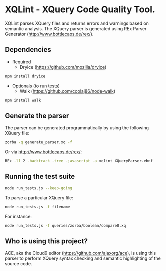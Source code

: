 XQLint - XQuery Code Quality Tool.
============================

XQLint parses XQuery files and returns errors and warnings based on semantic analysis.
The XQuery parser is generated using REx Parser Generator (http://www.bottlecaps.de/rex/).

Dependencies
-----------
* Required
    * Dryice (https://github.com/mozilla/dryice)

```bash
npm install dryice
```
* Optionals (to run tests)
    * Walk (https://github.com/coolaj86/node-walk)

```bash
npm install walk
```
Generate the parser
-----------
The parser can be generated programmatically by using the following XQuery file:
```bash
zorba -q generate_parser.xq -f
```
Or via http://www.bottlecaps.de/rex/:
```bash
REx -ll 2 -backtrack -tree -javascript -a xqlint XQueryParser.ebnf
```

Running the test suite
-----------
```bash
node run_tests.js --keep-going
```

To parse a particular XQuery file:

```bash
node run_tests.js -f filename
```
For instance:
```bash
node run_tests.js -f queries/zorba/boolean/compare0.xq
```

Who is using this project?
-----------
ACE, aka the Cloud9 editor (https://github.com/ajaxorg/ace), is using this parser to perform XQuery syntax checking and semantic highlighting of the source code. 

